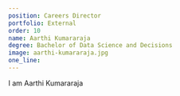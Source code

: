 ```yaml
---
position: Careers Director
portfolio: External
order: 10
name: Aarthi Kumararaja
degree: Bachelor of Data Science and Decisions
image: aarthi-kumararaja.jpg
one_line:
---
```

I am Aarthi Kumararaja